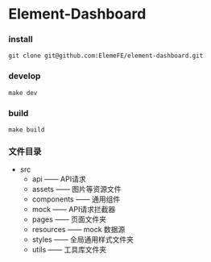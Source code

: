 # Element-Dashboard

### install
```
git clone git@github.com:ElemeFE/element-dashboard.git
```

### develop
```
make dev
```

### build
```
make build
```

### 文件目录

+ src
  - api —— API请求
  - assets —— 图片等资源文件
  - components —— 通用组件
  - mock —— API请求拦截器
  - pages —— 页面文件夹
  - resources —— mock 数据源
  - styles —— 全局通用样式文件夹
  - utils —— 工具库文件夹
